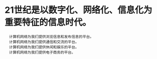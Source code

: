 # 21世纪是以数字化、网络化、信息化为重要特征的信息时代。

```
  计算机网络为我们提供浏览信息和发布信息的平台。  
  计算机网络为我们提供通信和交流的平台。  
  计算机网络为我们提供休闲和娱乐的平台。  
  计算机网络为我们提供电子商务的平台。  
```

